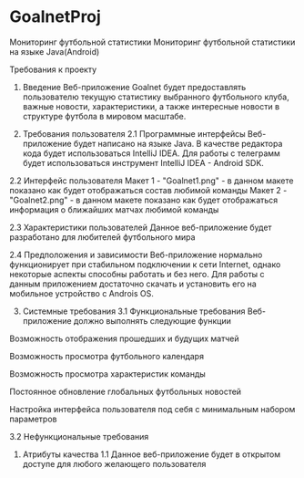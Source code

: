 # GoalnetProj
Мониторинг футбольной статистики
Мониторинг футбольной статистики на языке Java(Android)

Требования к проекту
1. Введение
Веб-приложение Goalnet будет предоставлять пользователю текущую статистику выбранного футбольного клуба, важные новости, характеристики, а также интересные новости в структуре футбола в мировом масштабе.

2. Требования пользователя
2.1 Программные интерфейсы
Веб-приложение будет написано на языке Java. В качестве редактора кода будет использоваться IntelliJ IDEA. Для работы с телеграмм будет использоваться инструмент IntelliJ IDEA - Android SDK.

2.2 Интерфейс пользователя
Макет 1 - "Goalnet1.png" - в данном макете показано как будет отображаться состав любимой команды 
Макет 2 - "Goalnet2.png" - в данном макете показано как будет отображаться информация о ближайших матчах любимой команды

2.3 Характеристики пользователей
Данное веб-приложение будет разработано для любителей футбольного мира

2.4 Предположения и зависимости
Веб-приложение нормально функционирует при стабильном подключении к сети Internet, однако некоторые аспекты способны работать и без него. Для работы с данным приложением достаточно скачать и установить его на мобильное устройство с Androis OS.

3. Системные требования
3.1 Функциональные требования
Веб-приложение должно выполнять следующие функции

Возможность отображения прошедших и будущих матчей

Возможность просмотра футбольного календаря

Возможность просмотра характеристик команды

Постоянное обновление глобальных футбольных новостей

Настройка интерфейса пользователя под себя с минимальным набором параметров

3.2 Нефункциональные требования
1. Атрибуты качества
1.1 Данное веб-приложение будет в открытом доступе для любого желающего пользователя

